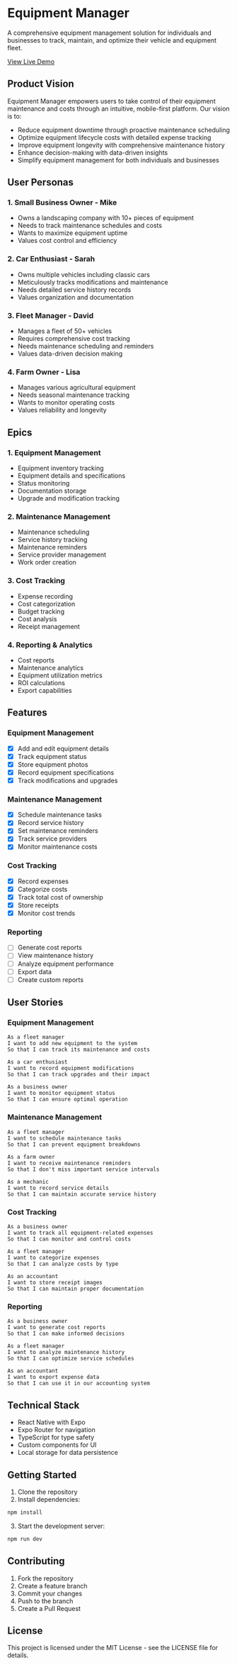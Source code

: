 # Equipment Manager

A comprehensive equipment management solution for individuals and businesses to track, maintain, and optimize their vehicle and equipment fleet.

[View Live Demo](https://equipment-manager.netlify.app)

## Product Vision

Equipment Manager empowers users to take control of their equipment maintenance and costs through an intuitive, mobile-first platform. Our vision is to:

- Reduce equipment downtime through proactive maintenance scheduling
- Optimize equipment lifecycle costs with detailed expense tracking
- Improve equipment longevity with comprehensive maintenance history
- Enhance decision-making with data-driven insights
- Simplify equipment management for both individuals and businesses

## User Personas

### 1. Small Business Owner - Mike
- Owns a landscaping company with 10+ pieces of equipment
- Needs to track maintenance schedules and costs
- Wants to maximize equipment uptime
- Values cost control and efficiency

### 2. Car Enthusiast - Sarah
- Owns multiple vehicles including classic cars
- Meticulously tracks modifications and maintenance
- Needs detailed service history records
- Values organization and documentation

### 3. Fleet Manager - David
- Manages a fleet of 50+ vehicles
- Requires comprehensive cost tracking
- Needs maintenance scheduling and reminders
- Values data-driven decision making

### 4. Farm Owner - Lisa
- Manages various agricultural equipment
- Needs seasonal maintenance tracking
- Wants to monitor operating costs
- Values reliability and longevity

## Epics

### 1. Equipment Management
- Equipment inventory tracking
- Equipment details and specifications
- Status monitoring
- Documentation storage
- Upgrade and modification tracking

### 2. Maintenance Management
- Maintenance scheduling
- Service history tracking
- Maintenance reminders
- Service provider management
- Work order creation

### 3. Cost Tracking
- Expense recording
- Cost categorization
- Budget tracking
- Cost analysis
- Receipt management

### 4. Reporting & Analytics
- Cost reports
- Maintenance analytics
- Equipment utilization metrics
- ROI calculations
- Export capabilities

## Features

### Equipment Management
- [x] Add and edit equipment details
- [x] Track equipment status
- [x] Store equipment photos
- [x] Record equipment specifications
- [x] Track modifications and upgrades

### Maintenance Management
- [x] Schedule maintenance tasks
- [x] Record service history
- [x] Set maintenance reminders
- [x] Track service providers
- [x] Monitor maintenance costs

### Cost Tracking
- [x] Record expenses
- [x] Categorize costs
- [x] Track total cost of ownership
- [x] Store receipts
- [x] Monitor cost trends

### Reporting
- [ ] Generate cost reports
- [ ] View maintenance history
- [ ] Analyze equipment performance
- [ ] Export data
- [ ] Create custom reports

## User Stories

### Equipment Management
```
As a fleet manager
I want to add new equipment to the system
So that I can track its maintenance and costs

As a car enthusiast
I want to record equipment modifications
So that I can track upgrades and their impact

As a business owner
I want to monitor equipment status
So that I can ensure optimal operation
```

### Maintenance Management
```
As a fleet manager
I want to schedule maintenance tasks
So that I can prevent equipment breakdowns

As a farm owner
I want to receive maintenance reminders
So that I don't miss important service intervals

As a mechanic
I want to record service details
So that I can maintain accurate service history
```

### Cost Tracking
```
As a business owner
I want to track all equipment-related expenses
So that I can monitor and control costs

As a fleet manager
I want to categorize expenses
So that I can analyze costs by type

As an accountant
I want to store receipt images
So that I can maintain proper documentation
```

### Reporting
```
As a business owner
I want to generate cost reports
So that I can make informed decisions

As a fleet manager
I want to analyze maintenance history
So that I can optimize service schedules

As an accountant
I want to export expense data
So that I can use it in our accounting system
```

## Technical Stack

- React Native with Expo
- Expo Router for navigation
- TypeScript for type safety
- Custom components for UI
- Local storage for data persistence

## Getting Started

1. Clone the repository
2. Install dependencies:
```bash
npm install
```

3. Start the development server:
```bash
npm run dev
```

## Contributing

1. Fork the repository
2. Create a feature branch
3. Commit your changes
4. Push to the branch
5. Create a Pull Request

## License

This project is licensed under the MIT License - see the LICENSE file for details.